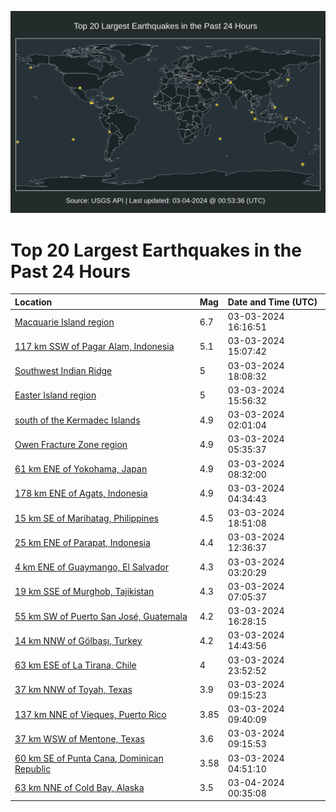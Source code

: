 ![Map](./map.png)

# Top 20 Largest Earthquakes in the Past 24 Hours

| Location | Mag | Date and Time (UTC) |
|:---|:---|:---|
| [Macquarie Island region](https://earthquake.usgs.gov/earthquakes/eventpage/us6000mghc) | 6.7 | 03-03-2024 16:16:51 |
| [117 km SSW of Pagar Alam, Indonesia](https://earthquake.usgs.gov/earthquakes/eventpage/us6000mgh3) | 5.1 | 03-03-2024 15:07:42 |
| [Southwest Indian Ridge](https://earthquake.usgs.gov/earthquakes/eventpage/us6000mghy) | 5 | 03-03-2024 18:08:32 |
| [Easter Island region](https://earthquake.usgs.gov/earthquakes/eventpage/us6000mgha) | 5 | 03-03-2024 15:56:32 |
| [south of the Kermadec Islands](https://earthquake.usgs.gov/earthquakes/eventpage/us6000mgdt) | 4.9 | 03-03-2024 02:01:04 |
| [Owen Fracture Zone region](https://earthquake.usgs.gov/earthquakes/eventpage/us6000mget) | 4.9 | 03-03-2024 05:35:37 |
| [61 km ENE of Yokohama, Japan](https://earthquake.usgs.gov/earthquakes/eventpage/us6000mgfj) | 4.9 | 03-03-2024 08:32:00 |
| [178 km ENE of Agats, Indonesia](https://earthquake.usgs.gov/earthquakes/eventpage/us6000mgel) | 4.9 | 03-03-2024 04:34:43 |
| [15 km SE of Marihatag, Philippines](https://earthquake.usgs.gov/earthquakes/eventpage/us6000mgi8) | 4.5 | 03-03-2024 18:51:08 |
| [25 km ENE of Parapat, Indonesia](https://earthquake.usgs.gov/earthquakes/eventpage/us6000mggs) | 4.4 | 03-03-2024 12:36:37 |
| [4 km ENE of Guaymango, El Salvador](https://earthquake.usgs.gov/earthquakes/eventpage/us6000mge6) | 4.3 | 03-03-2024 03:20:29 |
| [19 km SSE of Murghob, Tajikistan](https://earthquake.usgs.gov/earthquakes/eventpage/us6000mgf6) | 4.3 | 03-03-2024 07:05:37 |
| [55 km SW of Puerto San José, Guatemala](https://earthquake.usgs.gov/earthquakes/eventpage/us6000mghg) | 4.2 | 03-03-2024 16:28:15 |
| [14 km NNW of Gölbaşı, Turkey](https://earthquake.usgs.gov/earthquakes/eventpage/us6000mgh0) | 4.2 | 03-03-2024 14:43:56 |
| [63 km ESE of La Tirana, Chile](https://earthquake.usgs.gov/earthquakes/eventpage/us6000mgjy) | 4 | 03-03-2024 23:52:52 |
| [37 km NNW of Toyah, Texas](https://earthquake.usgs.gov/earthquakes/eventpage/tx2024ejzm) | 3.9 | 03-03-2024 09:15:23 |
| [137 km NNE of Vieques, Puerto Rico](https://earthquake.usgs.gov/earthquakes/eventpage/pr2024063001) | 3.85 | 03-03-2024 09:40:09 |
| [37 km WSW of Mentone, Texas](https://earthquake.usgs.gov/earthquakes/eventpage/tx2024ejzn) | 3.6 | 03-03-2024 09:15:53 |
| [60 km SE of Punta Cana, Dominican Republic](https://earthquake.usgs.gov/earthquakes/eventpage/pr2024063000) | 3.58 | 03-03-2024 04:51:10 |
| [63 km NNE of Cold Bay, Alaska](https://earthquake.usgs.gov/earthquakes/eventpage/us6000mgk4) | 3.5 | 03-04-2024 00:35:08 |
